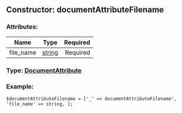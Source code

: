 ## Constructor: documentAttributeFilename  

### Attributes:

| Name     |    Type       | Required |
|----------|:-------------:|---------:|
|file\_name|[string](../types/string.md) | Required|


### Type: [DocumentAttribute](../types/DocumentAttribute.md)

### Example:


```
$documentAttributeFilename = ['_' => documentAttributeFilename', 'file_name' => string, ];
```